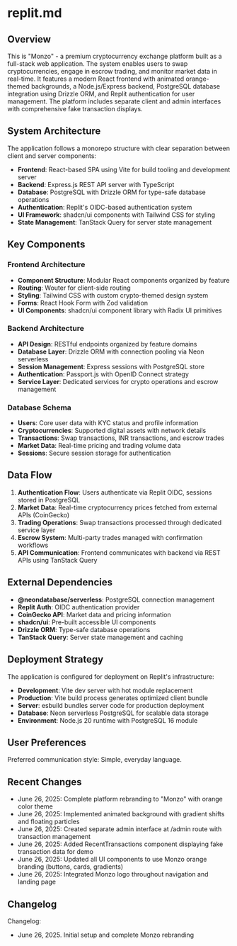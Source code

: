 # replit.md

## Overview

This is "Monzo" - a premium cryptocurrency exchange platform built as a full-stack web application. The system enables users to swap cryptocurrencies, engage in escrow trading, and monitor market data in real-time. It features a modern React frontend with animated orange-themed backgrounds, a Node.js/Express backend, PostgreSQL database integration using Drizzle ORM, and Replit authentication for user management. The platform includes separate client and admin interfaces with comprehensive fake transaction displays.

## System Architecture

The application follows a monorepo structure with clear separation between client and server components:

- **Frontend**: React-based SPA using Vite for build tooling and development server
- **Backend**: Express.js REST API server with TypeScript
- **Database**: PostgreSQL with Drizzle ORM for type-safe database operations
- **Authentication**: Replit's OIDC-based authentication system
- **UI Framework**: shadcn/ui components with Tailwind CSS for styling
- **State Management**: TanStack Query for server state management

## Key Components

### Frontend Architecture
- **Component Structure**: Modular React components organized by feature
- **Routing**: Wouter for client-side routing
- **Styling**: Tailwind CSS with custom crypto-themed design system
- **Forms**: React Hook Form with Zod validation
- **UI Components**: shadcn/ui component library with Radix UI primitives

### Backend Architecture
- **API Design**: RESTful endpoints organized by feature domains
- **Database Layer**: Drizzle ORM with connection pooling via Neon serverless
- **Session Management**: Express sessions with PostgreSQL store
- **Authentication**: Passport.js with OpenID Connect strategy
- **Service Layer**: Dedicated services for crypto operations and escrow management

### Database Schema
- **Users**: Core user data with KYC status and profile information
- **Cryptocurrencies**: Supported digital assets with network details
- **Transactions**: Swap transactions, INR transactions, and escrow trades
- **Market Data**: Real-time pricing and trading volume data
- **Sessions**: Secure session storage for authentication

## Data Flow

1. **Authentication Flow**: Users authenticate via Replit OIDC, sessions stored in PostgreSQL
2. **Market Data**: Real-time cryptocurrency prices fetched from external APIs (CoinGecko)
3. **Trading Operations**: Swap transactions processed through dedicated service layer
4. **Escrow System**: Multi-party trades managed with confirmation workflows
5. **API Communication**: Frontend communicates with backend via REST APIs using TanStack Query

## External Dependencies

- **@neondatabase/serverless**: PostgreSQL connection management
- **Replit Auth**: OIDC authentication provider
- **CoinGecko API**: Market data and pricing information
- **shadcn/ui**: Pre-built accessible UI components
- **Drizzle ORM**: Type-safe database operations
- **TanStack Query**: Server state management and caching

## Deployment Strategy

The application is configured for deployment on Replit's infrastructure:

- **Development**: Vite dev server with hot module replacement
- **Production**: Vite build process generates optimized client bundle
- **Server**: esbuild bundles server code for production deployment
- **Database**: Neon serverless PostgreSQL for scalable data storage
- **Environment**: Node.js 20 runtime with PostgreSQL 16 module

## User Preferences

Preferred communication style: Simple, everyday language.

## Recent Changes

- June 26, 2025: Complete platform rebranding to "Monzo" with orange color theme
- June 26, 2025: Implemented animated background with gradient shifts and floating particles
- June 26, 2025: Created separate admin interface at /admin route with transaction management
- June 26, 2025: Added RecentTransactions component displaying fake transaction data for demo
- June 26, 2025: Updated all UI components to use Monzo orange branding (buttons, cards, gradients)
- June 26, 2025: Integrated Monzo logo throughout navigation and landing page

## Changelog

Changelog:
- June 26, 2025. Initial setup and complete Monzo rebranding